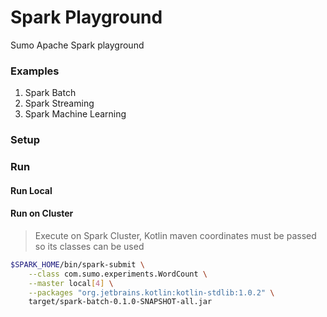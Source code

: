 Spark Playground
================
Sumo Apache Spark playground

###  Examples
1. Spark Batch
2. Spark Streaming
3. Spark Machine Learning

###  Setup


### Run

#### Run Local

#### Run on Cluster

> Execute on Spark Cluster, Kotlin maven coordinates must be passed so its classes can be used
```bash
$SPARK_HOME/bin/spark-submit \
    --class com.sumo.experiments.WordCount \
    --master local[4] \
    --packages "org.jetbrains.kotlin:kotlin-stdlib:1.0.2" \
    target/spark-batch-0.1.0-SNAPSHOT-all.jar
```


